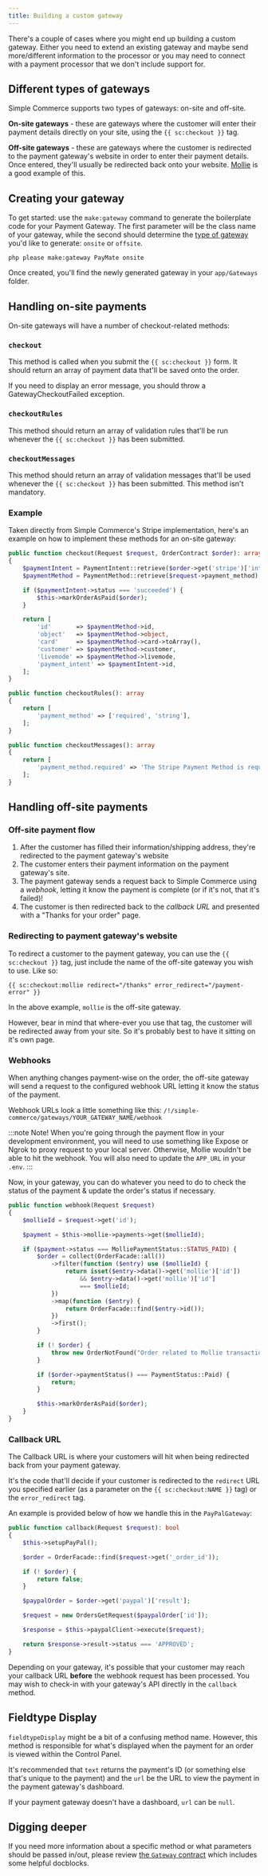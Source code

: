```yaml
---
title: Building a custom gateway
---
```


There's a couple of cases where you might end up building a custom gateway. Either you need to extend an existing gateway and maybe send more/different information to the processor or you may need to connect with a payment processor that we don't include support for.

## Different types of gateways

Simple Commerce supports two types of gateways: on-site and off-site.

**On-site gateways** - these are gateways where the customer will enter their payment details directly on your site, using the `{{ sc:checkout }}` tag.

**Off-site gateways** - these are gateways where the customer is redirected to the payment gateway's website in order to enter their payment details. Once entered, they'll usually be redirected back onto your website. [Mollie](https://www.mollie.com/) is a good example of this.

## Creating your gateway

To get started: use the `make:gateway` command to generate the boilerplate code for your Payment Gateway. The first parameter will be the class name of your gateway, while the second should determine the [type of gateway](#content-gateway-types) you'd like to generate: `onsite` or `offsite`.

```
php please make:gateway PayMate onsite
```

Once created, you'll find the newly generated gateway in your `app/Gateways` folder.

## Handling on-site payments

On-site gateways will have a number of checkout-related methods:

### `checkout`

This method is called when you submit the `{{ sc:checkout }}` form. It should return an array of payment data that'll be saved onto the order.

If you need to display an error message, you should throw a GatewayCheckoutFailed exception.

### `checkoutRules`

This method should return an array of validation rules that'll be run whenever the `{{ sc:checkout }}` has been submitted.

### `checkoutMessages`

This method should return an array of validation messages that'll be used whenever the `{{ sc:checkout }}` has been submitted. This method isn't mandatory.

### Example

Taken directly from Simple Commerce's Stripe implementation, here's an example on how to implement these methods for an on-site gateway:

```php
public function checkout(Request $request, OrderContract $order): array
{
    $paymentIntent = PaymentIntent::retrieve($order->get('stripe')['intent']);
    $paymentMethod = PaymentMethod::retrieve($request->payment_method);

    if ($paymentIntent->status === 'succeeded') {
        $this->markOrderAsPaid($order);
    }

    return [
        'id'       => $paymentMethod->id,
        'object'   => $paymentMethod->object,
        'card'     => $paymentMethod->card->toArray(),
        'customer' => $paymentMethod->customer,
        'livemode' => $paymentMethod->livemode,
        'payment_intent' => $paymentIntent->id,
    ];
}

public function checkoutRules(): array
{
    return [
        'payment_method' => ['required', 'string'],
    ];
}

public function checkoutMessages(): array
{
    return [
        'payment_method.required' => 'The Stripe Payment Method is required when submitting the checkout form.',
    ];
}
```

## Handling off-site payments

### Off-site payment flow

1. After the customer has filled their information/shipping address, they're redirected to the payment gateway's website
2. The customer enters their payment information on the payment gateway's site.
3. The payment gateway sends a request back to Simple Commerce using a _webhook_, letting it know the payment is complete (or if it's not, that it's failed)!
4. The customer is then redirected back to the _callback URL_ and presented with a "Thanks for your order" page.

### Redirecting to payment gateway's website

To redirect a customer to the payment gateway, you can use the `{{ sc:checkout }}` tag, just include the name of the off-site gateway you wish to use. Like so:

```antlers
{{ sc:checkout:mollie redirect="/thanks" error_redirect="/payment-error" }}
```

In the above example, `mollie` is the off-site gateway.

However, bear in mind that where-ever you use that tag, the customer will be redirected away from your site. So it's probably best to have it sitting on it's own page.

### Webhooks

When anything changes payment-wise on the order, the off-site gateway will send a request to the configured webhook URL letting it know the status of the payment.

Webhook URLs look a little something like this: `/!/simple-commerce/gateways/YOUR_GATEWAY_NAME/webhook`

:::note Note!
When you're going through the payment flow in your development environment, you will need to use something like Expose or Ngrok to proxy request to your local server. Otherwise, Mollie wouldn't be able to hit the webhook. You will also need to update the `APP_URL` in your `.env`.
:::

Now, in your gateway, you can do whatever you need to do to check the status of the payment & update the order's status if necessary.

```php
public function webhook(Request $request)
{
    $mollieId = $request->get('id');

    $payment = $this->mollie->payments->get($mollieId);

    if ($payment->status === MolliePaymentStatus::STATUS_PAID) {
        $order = collect(OrderFacade::all())
            ->filter(function ($entry) use ($mollieId) {
                return isset($entry->data()->get('mollie')['id'])
                    && $entry->data()->get('mollie')['id']
                    === $mollieId;
            })
            ->map(function ($entry) {
                return OrderFacade::find($entry->id());
            })
            ->first();
        }

        if (! $order) {
            throw new OrderNotFound("Order related to Mollie transaction [{$mollieId}] could not be found.");
        }

        if ($order->paymentStatus() === PaymentStatus::Paid) {
            return;
        }

        $this->markOrderAsPaid($order);
    }
}
```

### Callback URL

The Callback URL is where your customers will hit when being redirected back from your payment gateway.

It's the code that'll decide if your customer is redirected to the `redirect` URL you specified earlier (as a parameter on the `{{ sc:checkout:NAME }}` tag) or the `error_redirect` tag.

An example is provided below of how we handle this in the `PayPalGateway`:

```php
public function callback(Request $request): bool
{
    $this->setupPayPal();

    $order = OrderFacade::find($request->get('_order_id'));

    if (! $order) {
        return false;
    }

    $paypalOrder = $order->get('paypal')['result'];

    $request = new OrdersGetRequest($paypalOrder['id']);

    $response = $this->paypalClient->execute($request);

    return $response->result->status === 'APPROVED';
}
```

Depending on your gateway, it's possible that your customer may reach your callback URL **before** the webhook request has been processed. You may wish to check-in with your gateway's API directly in the `callback` method.

## Fieldtype Display

`fieldtypeDisplay` might be a bit of a confusing method name. However, this method is responsible for what's displayed when the payment for an order is viewed within the Control Panel.

It's recommended that `text` returns the payment's ID (or something else that's unique to the payment) and the `url` be the URL to view the payment in the payment gateway's dashboard.

If your payment gateway doesn't have a dashboard, `url` can be `null`.

## Digging deeper

If you need more information about a specific method or what parameters should be passed in/out, please review [the `Gateway` contract](https://github.com/duncanmcclean/simple-commerce/blob/main/src/Contracts/Gateway.php) which includes some helpful docblocks.
